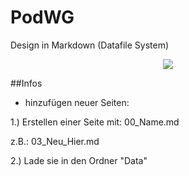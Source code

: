 PodWG
=====

Design in Markdown (Datafile System)

<center><img src="https://raw.github.com/McCouman/PodWG/master/Screenshot.png" /></center>


##Infos
- hinzufügen neuer Seiten:

1.) Erstellen einer Seite mit: 00_Name.md

z.B.: 03_Neu_Hier.md

2.) Lade sie in den Ordner "Data"
